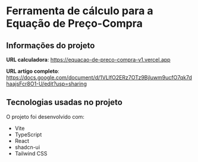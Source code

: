 # Ferramenta de cálculo para a Equação de Preço-Compra

## Informações do projeto

**URL calculadora**: https://equacao-de-preco-compra-v1.vercel.app

**URL artigo completo**: https://docs.google.com/document/d/1VLlfO2ERz7OTz9Bjluwm9ucfO7qk7dhaajsFcr8O1-U/edit?usp=sharing


## Tecnologias usadas no projeto

O projeto foi desenvolvido com:

- Vite
- TypeScript
- React
- shadcn-ui
- Tailwind CSS
